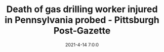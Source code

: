 ---
"title": "Death of gas drilling worker injured in Pennsylvania probed - Pittsburgh Post-Gazette"
"date": "2021-4-14 7:0:0"
"feed_name": "GOOGLENEWS"
"feed_website": "https://news.google.com/search?q=drilling%2Bincident&hl=en-US&gl=US&ceid=US:en"
"feed_rss": "https://news.google.com/rss/search?q=drilling%2Bincident&hl=en-US&gl=US&ceid=US:en"
"link": "https://www.post-gazette.com/business/powersource/2021/04/14/Death-gas-drilling-worker-injured-Pennsylvania-investigation-Cabot-Oil-rush-township/stories/202104140157"
"file": "_posts/d51cf91176ba2ee4c773361098da697748f3f988.md"
"accident": "1"
"drilling": "1"
---